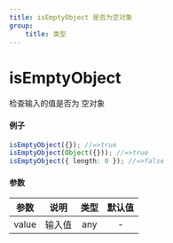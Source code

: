 ```yaml
---
title: isEmptyObject 是否为空对象
group:
    title: 类型
---
```


# isEmptyObject

检查输入的值是否为 空对象

#### 例子

```ts
isEmptyObject({}); //=>true
isEmptyObject(Object({})); //=>true
isEmptyObject({ length: 0 }); //=>false
```

#### 参数

| 参数  |  说明  | 类型 | 默认值 |
| :---: | :----: | :--: | :----: |
| value | 输入值 | any  |   -    |
